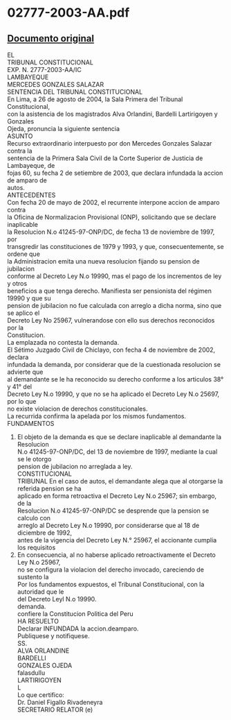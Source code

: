 
02777-2003-AA.pdf
=================
  
[Documento original](https://tc.gob.pe/jurisprudencia/2004/02777-2003-AA.pdf)  
---  
EL  
TRIBUNAL CONSTITUCIONAL  
EXP. N. 2777-2003-AA/IC  
LAMBAYEQUE  
MERCEDES GONZALES SALAZAR  
SENTENCIA DEL TRIBUNAL CONSTITUCIONAL  
En Lima, a 26 de agosto de 2004, la Sala Primera del Tribunal Constitucional,  
con la asistencia de los magistrados Alva Orlandini, Bardelli Lartirigoyen y Gonzales  
Ojeda, pronuncia la siguiente sentencia  
ASUNTO  
Recurso extraordinario interpuesto por don Mercedes Gonzales Salazar contra la  
sentencia de la Primera Sala Civil de la Corte Superior de Justicia de Lambayeque, de  
fojas 60, su fecha 2 de setiembre de 2003, que declara infundada la accion de amparo de  
autos.  
ANTECEDENTES  
Con fecha 20 de mayo de 2002, el recurrente interpone accion de amparo contra  
la Oficina de Normalizacion Provisional (ONP), solicitando que se declare inaplicable  
la Resolucion N.o 41245-97-ONP/DC, de fecha 13 de noviembre de 1997, por  
transgredir las constituciones de 1979 y 1993, y que, consecuentemente, se ordene que  
la Administracion emita una nueva resolucion fijando su pension de jubilacion  
conforme al Decreto Ley N.o 19990, mas el pago de los incrementos de ley y otros  
beneficios a que tenga derecho. Manifiesta ser pensionista del régimen 19990 y que su  
pension de jubilacion no fue calculada con arreglo a dicha norma, sino que se aplico el  
Decreto Ley No 25967, vulnerandose con ello sus derechos reconocidos por la  
Constitucion.  
La emplazada no contesta la demanda.  
El Sétimo Juzgado Civil de Chiclayo, con fecha 4 de noviembre de 2002, declara  
infundada la demanda, por considerar que de la cuestionada resolucion se advierte que  
al demandante se le ha reconocido su derecho conforme a los articulos 38° y 41° del  
Decreto Ley N.o 19990, y que no se ha aplicado el Decreto Ley N.o 25697, por lo que  
no existe violacion de derechos constitucionales.  
La recurrida confirma la apelada por los mismos fundamentos.  
FUNDAMENTOS  
1. El objeto de la demanda es que se declare inaplicable al demandante la Resolucion  
N.o 41245-97-ONP/DC, del 13 de noviembre de 1997, mediante la cual se le otorgo  
pension de jubilacion no arreglada a ley.  
CONSTITUCIONAL  
TRIBUNAL En el caso de autos, el demandante alega que al otorgarse la referida pension se ha  
aplicado en forma retroactiva el Decreto Ley N.o 25967; sin embargo, de la  
Resolucion N.o 41245-97-ONP/DC se desprende que la pension se calculo con  
arreglo al Decreto Ley N.o 19990, por considerarse que al 18 de diciembre de 1992,  
antes de la vigencia del Decreto Ley N.° 25967, el accionante cumplia los requisitos  
3. En consecuencia, al no haberse aplicado retroactivamente el Decreto Ley N.o 25967,  
no se configura la violacion del derecho invocado, careciendo de sustento la  
Por los fundamentos expuestos, el Tribunal Constitucional, con la autoridad que le  
del Decreto Leyl N.o 19990.  
demanda.  
confiere la Constitucion Politica del Peru  
HA RESUELTO  
Declarar INFUNDADA la accion.deamparo.  
Publiquese y notifiquese.  
SS.  
ALVA ORLANDINE  
BARDELLI  
GONZALES OJEDA  
falasdullu  
LARTIRIGOYEN  
L  
Lo que certifico:  
Dr. Daniel Figallo Rivadeneyra  
SECRETARIO RELATOR (e)